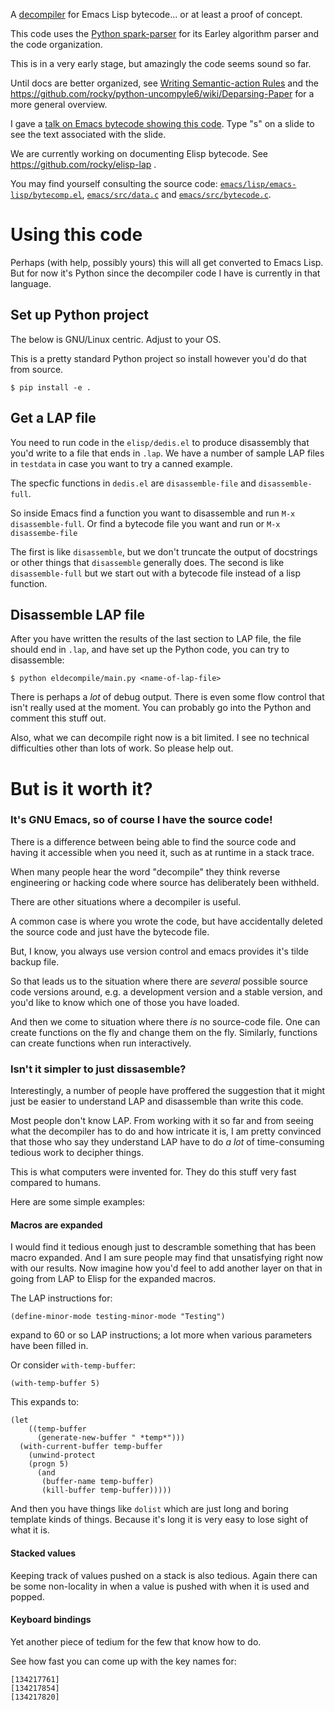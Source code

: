 A [decompiler](https://en.wikipedia.org/wiki/Decompiler) for Emacs Lisp bytecode... or at least a proof of concept.

This code uses the [Python spark-parser](https://pypi.python.org/pypi/spark_parser/) for its Earley algorithm parser and the code organization.

This is in a very early stage, but amazingly the code seems sound so
far.

Until docs are better organized, see
[Writing Semantic-action Rules](https://github.com/rocky/python-spark/wiki/Writing-Semantic-action-rules)
and the
https://github.com/rocky/python-uncompyle6/wiki/Deparsing-Paper for a
more general overview.

I gave a
[talk on Emacs bytecode showing this code](http://rocky.github.io/NYC-Emacs-April-2018). Type
"s" on a slide to see the text associated with the slide.

We are currently working on documenting Elisp bytecode. See https://github.com/rocky/elisp-lap .

You may find yourself consulting the source code: [`emacs/lisp/emacs-lisp/bytecomp.el`](http://git.savannah.gnu.org/cgit/emacs.git/tree/lisp/emacs-lisp/bytecomp.el),
[`emacs/src/data.c`](http://git.savannah.gnu.org/cgit/emacs.git/tree/src/data.c) and [`emacs/src/bytecode.c`](http://git.savannah.gnu.org/cgit/emacs.git/tree/src/bytecode.c).

# Using this code

Perhaps (with help, possibly yours) this will all get converted to
Emacs Lisp. But for now it's Python since the decompiler code I have
is currently in that language.

## Set up Python project

The below is GNU/Linux centric. Adjust to your OS.

This is a pretty standard Python project so install however you'd do that from source.


```
$ pip install -e .
```

## Get a LAP file

You need to run code in the `elisp/dedis.el` to produce disassembly
that you'd write to a file that ends in `.lap`.  We have a number of
sample LAP files in `testdata` in case you want to try a canned example.

The specfic functions in `dedis.el` are `disassemble-file` and `disassemble-full`.

So inside Emacs find a function you want to disassemble and run `M-x disassemble-full`.
Or find a bytecode file you want and run or `M-x disassembe-file`

The first is like `disassemble`, but we don't truncate the
output of docstrings or other things that `disassemble` generally does. The second is
like `disassemble-full` but we start out with a bytecode file instead of a lisp function.

## Disassemble LAP file

After you have written the results of the last section to LAP file,
the file should end in `.lap`, and have set up the Python code, you
can try to disassemble:

```
$ python eldecompile/main.py <name-of-lap-file>
```

There is perhaps a *lot* of debug output. There is even some flow
control that isn't really used at the moment. You can probably go into
the Python and comment this stuff out.

Also, what we can decompile right now is a bit limited. I see no
technical difficulties other than lots of work. So please help out.

# But is it worth it?

### It's GNU Emacs, so of course I have the source code!

There is a difference between being able to find the source code and
having it accessible when you need it, such as at runtime in a stack
trace.

When many people hear the word "decompile" they think reverse
engineering or hacking code where source has deliberately been
withheld.

There are other situations where a decompiler is useful.

A common case is where you wrote the code, but have accidentally
deleted the source code and just have the bytecode file.

But, I know, you always use version control and emacs provides it's
tilde backup file.

So that leads us to the situation where there are _several_ possible
source code versions around, e.g. a development version and a stable
version, and you'd like to know which one of those you have loaded.

And then we come to situation where there _is_ no source-code
file. One can create functions on the fly and change them on the
fly. Similarly, functions can create functions when run interactively.

### Isn't it simpler to just dissasemble?

Interestingly, a number of people have proffered the suggestion that
it might just be easier to understand LAP and disassemble than write this code.

Most people don't know LAP. From working with it so far and from
seeing what the decompiler has to do and how intricate it is, I am
pretty convinced that those who say they understand LAP have to do *a
lot* of time-consuming tedious work to decipher things.

This is what computers were invented for. They do this stuff very fast
compared to humans.

Here are some simple examples:

#### Macros are expanded

I would find it tedious enough just to descramble something that has
been macro expanded. And I am sure people may find that unsatisfying
right now with our results. Now imagine how you'd feel to add another
layer on that in going from LAP to Elisp for the expanded macros.

The LAP instructions for:

```
(define-minor-mode testing-minor-mode "Testing")
```

expand to 60 or so LAP instructions; a lot more when various parameters
have been filled in.

Or consider `with-temp-buffer`:

```
(with-temp-buffer 5)
```

This expands to:

```
(let
    ((temp-buffer
      (generate-new-buffer " *temp*")))
  (with-current-buffer temp-buffer
    (unwind-protect
	(progn 5)
      (and
       (buffer-name temp-buffer)
       (kill-buffer temp-buffer)))))
```

And then you have things like `dolist` which are just long and boring template kinds of
things. Because it's long it is very easy to lose sight of what it is.

#### Stacked values

Keeping track of values pushed on a stack is also tedious. Again there
can be some non-locality in when a value is pushed with when it is used and popped.

#### Keyboard bindings

Yet another piece of tedium for the few that know how to do.

See how fast you can come up with the key names for:

```
[134217761]
[134217854]
[134217820]
```
